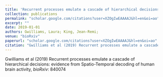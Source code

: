 ```yaml
---
title: 'Recurrent processes emulate a cascade of hierarchical decisions: evidence from Spatio-Temporal decoding of human brain activity'
collection: publications
permalink: "scholar.google.com/citations?user=XZOgIwEAAAAJ&hl=en&oi=ao"
excerpt: ""
date: 2019-01-01
authors: Gwilliams, Laura; King, Jean-Remi; 
venue: "bioRxiv"
paperurl: "scholar.google.com/citations?user=XZOgIwEAAAAJ&hl=en&oi=ao"
citation: "Gwilliams et al (2019) Recurrent processes emulate a cascade of hierarchical decisions: evidence from Spatio-Temporal decoding of human brain activity, <i>bioRxiv</i>: 840074"
---
```

Gwilliams et al (2019) Recurrent processes emulate a cascade of hierarchical decisions: evidence from Spatio-Temporal decoding of human brain activity, <i>bioRxiv</i>: 840074
